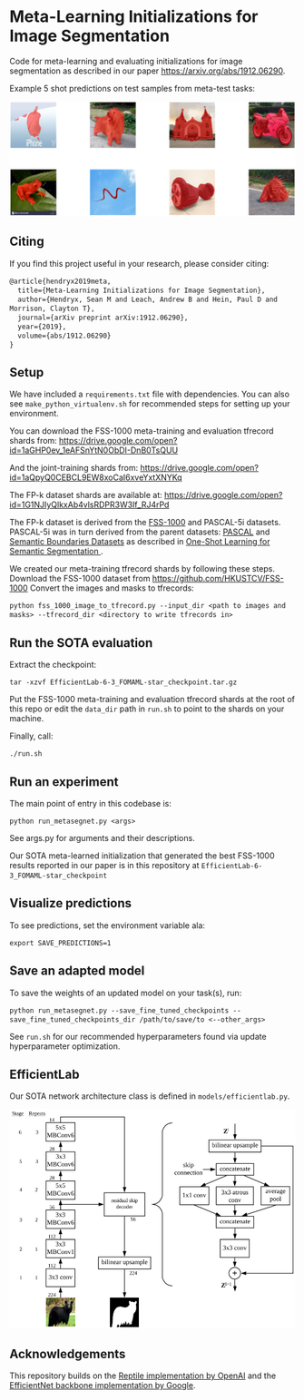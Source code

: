 # Meta-Learning Initializations for Image Segmentation

Code for meta-learning and evaluating initializations for image segmentation as described in our paper <https://arxiv.org/abs/1912.06290>.

Example 5 shot predictions on test samples from meta-test tasks:

![5-shot](figures/example_5-shot_predictions.png)


## Citing
If you find this project useful in your research, please consider citing:

```
@article{hendryx2019meta,
  title={Meta-Learning Initializations for Image Segmentation},
  author={Hendryx, Sean M and Leach, Andrew B and Hein, Paul D and Morrison, Clayton T},
  journal={arXiv preprint arXiv:1912.06290},
  year={2019},
  volume={abs/1912.06290}
}
```

## Setup


We have included a `requirements.txt` file with dependencies. You can also see `make_python_virtualenv.sh` for recommended steps for setting up your environment.

You can download the FSS-1000 meta-training and evaluation tfrecord shards from:
https://drive.google.com/open?id=1aGHP0ev_1eAFSnYtN0ObDI-DnB0TsQUU


And the joint-training shards from:
https://drive.google.com/open?id=1aQpyQ0CEBCL9EW8xoCaI6xveYxtXNYKq

The FP-k dataset shards are available at:
https://drive.google.com/open?id=1G1NJIyQlkxAb4vlsRDPR3W3If_RJ4rPd

The FP-k dataset is derived from the [FSS-1000](https://github.com/HKUSTCV/FSS-1000) and PASCAL-5i datasets. PASCAL-5i was in turn derived from the parent datasets: [PASCAL](http://host.robots.ox.ac.uk/pascal/VOC/) and [Semantic Boundaries Datasets](http://home.bharathh.info/pubs/codes/SBD/download.html) as described in [One-Shot Learning for Semantic Segmentation
](https://arxiv.org/abs/1709.03410).

We created our meta-training tfrecord shards by following these steps.
Download the FSS-1000 dataset from https://github.com/HKUSTCV/FSS-1000
Convert the images and masks to tfrecords:
```
python fss_1000_image_to_tfrecord.py --input_dir <path to images and masks> --tfrecord_dir <directory to write tfrecords in>
```

## Run the SOTA evaluation

Extract the checkpoint:
```
tar -xzvf EfficientLab-6-3_FOMAML-star_checkpoint.tar.gz
```

Put the FSS-1000 meta-training and evaluation tfrecord shards at the root of this repo or edit the `data_dir` path in `run.sh` to point to the shards on your machine.

Finally, call:
```
./run.sh
```

## Run an experiment

The main point of entry in this codebase is:
```
python run_metasegnet.py <args>
```

See args.py for arguments and their descriptions.

Our SOTA meta-learned initialization that generated the best FSS-1000 results reported in our paper is in this repository at `EfficientLab-6-3_FOMAML-star_checkpoint`

## Visualize predictions
To see predictions, set the environment variable ala:

```
export SAVE_PREDICTIONS=1
```

## Save an adapted model
To save the weights of an updated model on your task(s), run:
```
python run_metasegnet.py --save_fine_tuned_checkpoints --save_fine_tuned_checkpoints_dir /path/to/save/to <--other_args>
```
See `run.sh` for our recommended hyperparameters found via update hyperparameter optimization.

## EfficientLab
Our SOTA network architecture class is defined in `models/efficientlab.py`.

![EfficientLab](figures/EfficientLab.png)


## Acknowledgements
This repository builds on the [Reptile implementation by OpenAI](https://github.com/openai/supervised-reptile) and the [EfficientNet backbone implementation by Google](https://github.com/tensorflow/tpu/tree/master/models/official/efficientnet).
